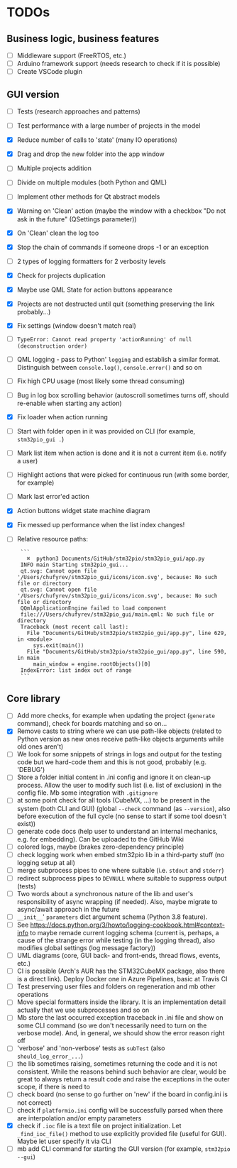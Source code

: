 # TODOs

## Business logic, business features
 - [ ] Middleware support (FreeRTOS, etc.)
 - [ ] Arduino framework support (needs research to check if it is possible)
 - [ ] Create VSCode plugin

## GUI version
 - [ ] Tests (research approaches and patterns)
 - [ ] Test performance with a large number of projects in the model
 - [x] Reduce number of calls to 'state' (many IO operations)
 - [x] Drag and drop the new folder into the app window
 - [ ] Multiple projects addition
 - [ ] Divide on multiple modules (both Python and QML)
 - [ ] Implement other methods for Qt abstract models
 - [x] Warning on 'Clean' action (maybe the window with a checkbox "Do not ask in the future" (QSettings parameter))
 - [x] On 'Clean' clean the log too
 - [x] Stop the chain of commands if someone drops -1 or an exception
 - [ ] 2 types of logging formatters for 2 verbosity levels
 - [x] Check for projects duplication
 - [x] Maybe use QML State for action buttons appearance
 - [x] Projects are not destructed until quit (something preserving the link probably...)
 - [x] Fix settings (window doesn't match real)
 - [ ] `TypeError: Cannot read property 'actionRunning' of null (deconstruction order)`
 - [ ] QML logging - pass to Python' `logging` and establish a similar format. Distinguish between `console.log()`, `console.error()` and so on
 - [ ] Fix high CPU usage (most likely some thread consuming)
 - [ ] Bug in log box scrolling behavior (autoscroll sometimes turns off, should re-enable when starting any action)
 - [x] Fix loader when action running
 - [ ] Start with folder open in it was provided on CLI (for example, `stm32pio_gui .`)
 - [ ] Mark list item when action is done and it is not a current item (i.e. notify a user)
 - [ ] Highlight actions that were picked for continuous run (with some border, for example)
 - [ ] Mark last error'ed action
 - [x] Action buttons widget state machine diagram
 - [x] Fix messed up performance when the list index changes!
 - [ ] Relative resource paths:
 
        ```
          ⌘  python3 Documents/GitHub/stm32pio/stm32pio_gui/app.py 
        INFO main Starting stm32pio_gui...
        qt.svg: Cannot open file '/Users/chufyrev/stm32pio_gui/icons/icon.svg', because: No such file or directory
        qt.svg: Cannot open file '/Users/chufyrev/stm32pio_gui/icons/icon.svg', because: No such file or directory
        QQmlApplicationEngine failed to load component
        file:///Users/chufyrev/stm32pio_gui/main.qml: No such file or directory
        Traceback (most recent call last):
          File "Documents/GitHub/stm32pio/stm32pio_gui/app.py", line 629, in <module>
            sys.exit(main())
          File "Documents/GitHub/stm32pio/stm32pio_gui/app.py", line 590, in main
            main_window = engine.rootObjects()[0]
        IndexError: list index out of range
        ```

## Core library
 - [ ] Add more checks, for example when updating the project (`generate` command), check for boards matching and so on...
 - [x] Remove casts to string where we can use path-like objects (related to Python version as new ones receive path-like objects arguments while old ones aren't)
 - [ ] We look for some snippets of strings in logs and output for the testing code but we hard-code them and this is not good, probably (e.g. 'DEBUG')
 - [ ] Store a folder initial content in .ini config and ignore it on clean-up process. Allow the user to modify such list (i.e. list of exclusion) in the config file. Mb some integration with `.gitignore`
 - [ ] at some point check for all tools (CubeMX, ...) to be present in the system (both CLI and GUI) (global `--check` command (as `--version`), also before execution of the full cycle (no sense to start if some tool doesn't exist))
 - [ ] generate code docs (help user to understand an internal mechanics, e.g. for embedding). Can be uploaded to the GitHub Wiki
 - [ ] colored logs, maybe (brakes zero-dependency principle)
 - [ ] check logging work when embed stm32pio lib in a third-party stuff (no logging setup at all)
 - [ ] merge subprocess pipes to one where suitable (i.e. `stdout` and `stderr`)
 - [ ] redirect subprocess pipes to `DEVNULL` where suitable to suppress output (tests)
 - [ ] Two words about a synchronous nature of the lib and user's responsibility of async wrapping (if needed). Also, maybe migrate to async/await approach in the future
 - [ ] `__init__`' `parameters` dict argument schema (Python 3.8 feature).
 - [ ] See https://docs.python.org/3/howto/logging-cookbook.html#context-info to maybe remade current logging schema (current is, perhaps, a cause of the strange error while testing (in the logging thread), also modifies global settings (log message factory))
 - [ ] UML diagrams (core, GUI back- and front-ends, thread flows, events, etc.)
 - [ ] CI is possible (Arch's AUR has the STM32CubeMX package, also there is a direct link). Deploy Docker one in Azure Pipelines, basic at Travis CI
 - [ ] Test preserving user files and folders on regeneration and mb other operations
 - [ ] Move special formatters inside the library. It is an implementation detail actually that we use subprocesses and so on
 - [ ] Mb store the last occurred exception traceback in .ini file and show on some CLI command (so we don't necessarily need to turn on the verbose mode). And, in general, we should show the error reason right off
 - [ ] 'verbose' and 'non-verbose' tests as `subTest` (also `should_log_error_...`)
 - [ ] the lib sometimes raising, sometimes returning the code and it is not consistent. While the reasons behind such behavior are clear, would be great to always return a result code and raise the exceptions in the outer scope, if there is need to
 - [ ] check board (no sense to go further on 'new' if the board in config.ini is not correct)
 - [ ] check if `platformio.ini` config will be successfully parsed when there are interpolation and/or empty parameters
 - [x] check if `.ioc` file is a text file on project initialization. Let `_find_ioc_file()` method to use explicitly provided file (useful for GUI). Maybe let user specify it via CLI
 - [ ] mb add CLI command for starting the GUI version (for example, `stm32pio --gui`)
